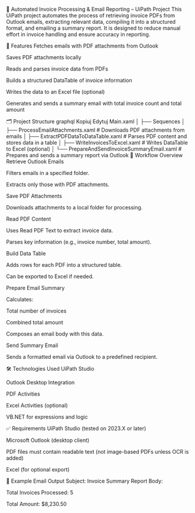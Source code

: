 🧾 Automated Invoice Processing & Email Reporting – UiPath Project
This UiPath project automates the process of retrieving invoice PDFs from Outlook emails, extracting relevant data, compiling it into a structured format, and emailing a summary report. It is designed to reduce manual effort in invoice handling and ensure accuracy in reporting.

📌 Features
Fetches emails with PDF attachments from Outlook

Saves PDF attachments locally

Reads and parses invoice data from PDFs

Builds a structured DataTable of invoice information

Writes the data to an Excel file (optional)

Generates and sends a summary email with total invoice count and total amount

🗂️ Project Structure
graphql
Kopiuj
Edytuj
Main.xaml
│
├── Sequences
│   ├── ProcessEmailAttachments.xaml         # Downloads PDF attachments from emails
│   ├── ExtractPDFDataToDataTable.xaml       # Parses PDF content and stores data in a table
│   ├── WriteInvoicesToExcel.xaml            # Writes DataTable to Excel (optional)
│   └── PrepareAndSendInvoiceSummaryEmail.xaml # Prepares and sends a summary report via Outlook
🔄 Workflow Overview
Retrieve Outlook Emails

Filters emails in a specified folder.

Extracts only those with PDF attachments.

Save PDF Attachments

Downloads attachments to a local folder for processing.

Read PDF Content

Uses Read PDF Text to extract invoice data.

Parses key information (e.g., invoice number, total amount).

Build Data Table

Adds rows for each PDF into a structured table.

Can be exported to Excel if needed.

Prepare Email Summary

Calculates:

Total number of invoices

Combined total amount

Composes an email body with this data.

Send Summary Email

Sends a formatted email via Outlook to a predefined recipient.

🛠️ Technologies Used
UiPath Studio

Outlook Desktop Integration

PDF Activities

Excel Activities (optional)

VB.NET for expressions and logic

✅ Requirements
UiPath Studio (tested on 2023.X or later)

Microsoft Outlook (desktop client)

PDF files must contain readable text (not image-based PDFs unless OCR is added)

Excel (for optional export)

📨 Example Email Output
Subject: Invoice Summary Report
Body:

Total Invoices Processed: 5

Total Amount: $8,230.50
